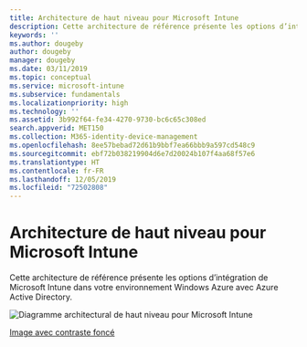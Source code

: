 ```yaml
---
title: Architecture de haut niveau pour Microsoft Intune
description: Cette architecture de référence présente les options d’intégration de Microsoft Intune dans votre environnement Windows Azure avec Azure Active Directory.
keywords: ''
ms.author: dougeby
author: dougeby
manager: dougeby
ms.date: 03/11/2019
ms.topic: conceptual
ms.service: microsoft-intune
ms.subservice: fundamentals
ms.localizationpriority: high
ms.technology: ''
ms.assetid: 3b992f64-fe34-4270-9730-bc6c65c308ed
search.appverid: MET150
ms.collection: M365-identity-device-management
ms.openlocfilehash: 8ee57bebad72d61b9bbf7ea66bbb9a597cd548c9
ms.sourcegitcommit: ebf72b038219904d6e7d20024b107f4aa68f57e6
ms.translationtype: HT
ms.contentlocale: fr-FR
ms.lasthandoff: 12/05/2019
ms.locfileid: "72502808"
---
```

# <a name="high-level-architecture-for-microsoft-intune"></a>Architecture de haut niveau pour Microsoft Intune
Cette architecture de référence présente les options d’intégration de Microsoft Intune dans votre environnement Windows Azure avec Azure Active Directory.  

![Diagramme architectural de haut niveau pour Microsoft Intune](./media/high-level-architecture/intunearchitecture_wh.svg)

[Image avec contraste foncé](./media/intunearchitecture.svg)
